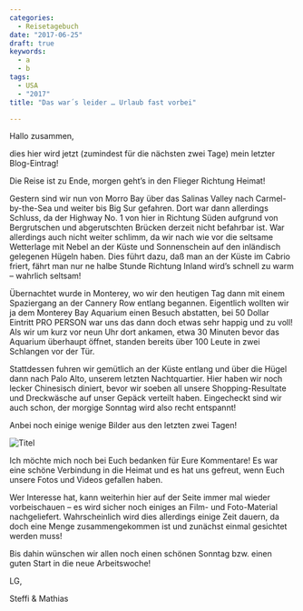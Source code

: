 ```yaml
---
categories:
  - Reisetagebuch
date: "2017-06-25"
draft: true
keywords:
  - a
  - b
tags:
  - USA
  - "2017"
title: "Das war´s leider … Urlaub fast vorbei"

---
```


Hallo zusammen,

dies hier wird jetzt (zumindest für die nächsten zwei Tage) mein letzter
Blog-Eintrag!

Die Reise ist zu Ende, morgen geht’s in den Flieger Richtung Heimat!

Gestern sind wir nun von Morro Bay über das Salinas Valley nach
Carmel-by-the-Sea und weiter bis Big Sur gefahren. Dort war dann allerdings
Schluss, da der Highway No. 1 von hier in Richtung Süden aufgrund von
Bergrutschen und abgerutschten Brücken derzeit nicht befahrbar ist. War
allerdings auch nicht weiter schlimm, da wir nach wie vor die seltsame
Wetterlage mit Nebel an der Küste und Sonnenschein auf den inländisch gelegenen
Hügeln haben. Dies führt dazu, daß man an der Küste im Cabrio friert, fährt man
nur ne halbe Stunde Richtung Inland wird’s schnell zu warm – wahrlich seltsam!

Übernachtet wurde in Monterey, wo wir den heutigen Tag dann mit einem
Spaziergang an der Cannery Row entlang begannen. Eigentlich wollten wir ja dem
Monterey Bay Aquarium einen Besuch abstatten, bei 50 Dollar Eintritt PRO PERSON
war uns das dann doch etwas sehr happig und zu voll! Als wir um kurz vor neun
Uhr dort ankamen, etwa 30 Minuten bevor das Aquarium überhaupt öffnet, standen
bereits über 100 Leute in zwei Schlangen vor der Tür.

Stattdessen fuhren wir gemütlich an der Küste entlang und über die Hügel dann
nach Palo Alto, unserem letzten Nachtquartier. Hier haben wir noch lecker
Chinesisch diniert, bevor wir soeben all unsere Shopping-Resultate und
Dreckwäsche auf unser Gepäck verteilt haben. Eingecheckt sind wir auch schon,
der morgige Sonntag wird also recht entspannt!

Anbei noch einige wenige Bilder aus den letzten zwei Tagen!

![Titel](...)
<!-- Im landwirtschaftlich genutzten Salinas Valley -->

Ich möchte mich noch bei Euch bedanken für Eure Kommentare! Es war
eine schöne Verbindung in die Heimat und es hat uns gefreut, wenn Euch unsere
Fotos und Videos gefallen haben.

Wer Interesse hat, kann weiterhin hier auf der Seite immer mal wieder
vorbeischauen – es wird sicher noch einiges an Film- und Foto-Material
nachgeliefert. Wahrscheinlich wird dies allerdings einige Zeit
dauern, da doch eine Menge zusammengekommen ist und zunächst einmal gesichtet
werden muss!

Bis dahin wünschen wir allen noch einen schönen Sonntag bzw. einen guten Start
in die neue Arbeitswoche!

LG,

Steffi & Mathias

